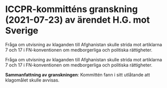 # ICCPR-kommitténs granskning (2021-07-23) av ärendet H.G. mot Sverige

Fråga om utvisning av klaganden till Afghanistan skulle strida mot artiklarna 7 och 17 i FN-konventionen om medborgerliga och politiska rättigheter.

Fråga om utvisning av klaganden till Afghanistan skulle strida mot artiklarna 7 och 17 i FN-konventionen om medborgerliga och politiska rättigheter.

**Sammanfattning av granskningen**: Kommittén fann i sitt utlåtande att klagomålet skulle avvisas.
